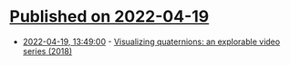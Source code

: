 # [Published on 2022-04-19](index.md)

* [2022-04-19, 13:49:00](https://news.ycombinator.com/item?id=31083042) - [Visualizing quaternions: an explorable video series (2018)](https://eater.net/quaternions)

